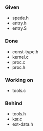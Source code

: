 <h3>Given</h3>
<ul>
<li>spede.h</li>
<li>entry.h</li>
<li>entry.S</li>
</ul>

<h3>Done </h3>
<ul>
<li>const-type.h</li>
<li>kernel.c</li>
<li>proc.c</li>
<li>proc.h</li>
</ul>

<h3>Working on</h3>
<ul>
<li>tools.c</li>
</ul>
<h3>Behind</h3>
<ul>
<li>tools.h</li>
<li>ksr.c</li>
<li>ext-data.h</li>
<ul>
